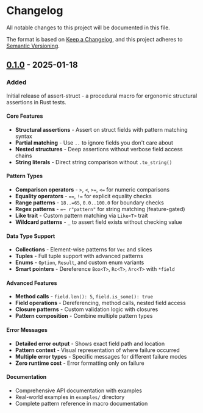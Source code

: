 # Changelog

All notable changes to this project will be documented in this file.

The format is based on [Keep a Changelog](https://keepachangelog.com/en/1.0.0/),
and this project adheres to [Semantic Versioning](https://semver.org/spec/v2.0.0.html).

## [0.1.0] - 2025-01-18

### Added

Initial release of assert-struct - a procedural macro for ergonomic structural assertions in Rust tests.

#### Core Features
- **Structural assertions** - Assert on struct fields with pattern matching syntax
- **Partial matching** - Use `..` to ignore fields you don't care about  
- **Nested structures** - Deep assertions without verbose field access chains
- **String literals** - Direct string comparison without `.to_string()`

#### Pattern Types
- **Comparison operators** - `>`, `<`, `>=`, `<=` for numeric comparisons
- **Equality operators** - `==`, `!=` for explicit equality checks
- **Range patterns** - `18..=65`, `0.0..100.0` for boundary checks
- **Regex patterns** - `=~ r"pattern"` for string matching (feature-gated)
- **Like trait** - Custom pattern matching via `Like<T>` trait
- **Wildcard patterns** - `_` to assert field exists without checking value

#### Data Type Support
- **Collections** - Element-wise patterns for `Vec` and slices
- **Tuples** - Full tuple support with advanced patterns
- **Enums** - `Option`, `Result`, and custom enum variants
- **Smart pointers** - Dereference `Box<T>`, `Rc<T>`, `Arc<T>` with `*field`

#### Advanced Features
- **Method calls** - `field.len(): 5`, `field.is_some(): true`
- **Field operations** - Dereferencing, method calls, nested field access
- **Closure patterns** - Custom validation logic with closures
- **Pattern composition** - Combine multiple pattern types

#### Error Messages
- **Detailed error output** - Shows exact field path and location
- **Pattern context** - Visual representation of where failure occurred
- **Multiple error types** - Specific messages for different failure modes
- **Zero runtime cost** - Error formatting only on failure

#### Documentation
- Comprehensive API documentation with examples
- Real-world examples in `examples/` directory
- Complete pattern reference in macro documentation

[0.1.0]: https://github.com/carllerche/assert-struct/releases/tag/v0.1.0